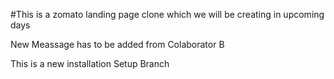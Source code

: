 #This is a zomato landing page clone which we will be creating in upcoming days

New Meassage has to be added from Colaborator B


This is a new installation Setup Branch